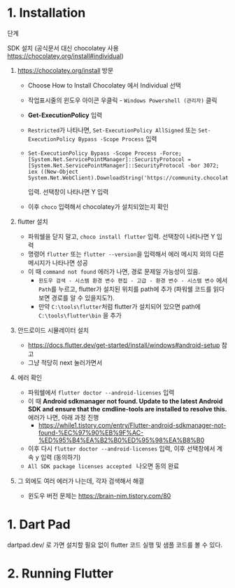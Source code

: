 # 1. Installation



단계

SDK 설치 (공식문서 대신 chocolatey 사용 https://chocolatey.org/install#individual)

1. https://chocolatey.org/install 방문

   - Choose How to Install Chocolatey 에서 Individual 선택

   - 작업표시줄의 윈도우 아이콘 우클릭 - `Windows Powershell (관리자)` 클릭

   - **Get-ExecutionPolicy** 입력

   - `Restricted`가 나타나면,  `Set-ExecutionPolicy AllSigned` 또는 `Set-ExecutionPolicy Bypass -Scope Process` 입력

   - ```
     Set-ExecutionPolicy Bypass -Scope Process -Force; [System.Net.ServicePointManager]::SecurityProtocol = [System.Net.ServicePointManager]::SecurityProtocol -bor 3072; iex ((New-Object System.Net.WebClient).DownloadString('https://community.chocolatey.org/install.ps1'))
     ```

     입력. 선택창이 나타나면 Y 입력

   - 이후 `choco` 입력해서 chocolatey가 설치되었는지 확인

2. flutter 설치

   - 파워쉘을 닫지 말고, `choco install flutter` 입력. 선택창이 나타나면 Y 입력
   - 명령어 `flutter` 또는 `flutter --version`을 입력해서 에러 메시지 외의 다른 메시지가 나타나면 성공
   - 이 때 `command not found` 에러가 나면, 경로 문제일 가능성이 있음. 
     - `윈도우 검색 - 시스템 환경 변수 편집 - 고급 - 환경 변수 - 시스템 변수` 에서 `Path`를 누르고, flutter가 설치된 위치를 path에 추가 (파워쉘 코드를 읽다 보면 경로를 알 수 있을지도?).
     - 만약 `C:\tools\flutter`처럼 flutter가 설치되어 있으면 path에 `C:\tools\flutter\bin` 을 추가

3. 안드로이드 시뮬레이터 설치

   - https://docs.flutter.dev/get-started/install/windows#android-setup 참고
   - 그냥 적당히 next 눌러가면서

4. 에러 확인

   - 파워쉘에서 `flutter doctor --android-licenses` 입력
   - 이 때 **Android sdkmanager not found. Update to the latest Android SDK and ensure that the** **cmdline-tools are installed to resolve this.** 에러가 나면, 아래 과정 진행
     - https://while1.tistory.com/entry/Flutter-android-sdkmanager-not-found-%EC%97%90%EB%9F%AC-%ED%95%B4%EA%B2%B0%ED%95%98%EA%B8%B0
   - 이후 다시  `flutter doctor --android-licenses`  입력, 이후 선택창에서 계속 y 입력 (동의하기)
   - `All SDK package licenses accepted ` 나오면 동의 완료

5. 그 외에도 여러 에러가 나는데, 각자 검색해서 해결
   - 윈도우 버전 문제는 https://brain-nim.tistory.com/80
   
   







# 1. Dart Pad

dartpad.dev/ 로 가면 설치할 필요 없이 flutter 코드 실행 및 샘플 코드를 볼 수 있다. 



# 2. Running Flutter

